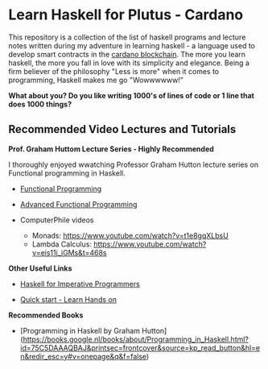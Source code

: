 # Learn Haskell for Plutus - Cardano

This repository is a collection of the list of haskell programs and lecture notes written during my adventure in learning haskell - a language used to develop smart contracts in the [cardano blockchain](https://docs.cardano.org/). The more you learn haskell, the more you fall in love with its simplicity and elegance. Being a firm believer of the philosophy "Less is more" when it comes to programming, 
Haskell makes me go "Wowwwwww!" 

**What about you? Do you like writing 1000's of lines of code or 1 line that does 1000 things?** 


## Recommended Video Lectures and Tutorials

**Prof. Graham Huttom Lecture Series - Highly Recommended**

I thoroughly enjoyed wwatching Professor Graham Hutton lecture series on Functional programming in Haskell. 

* [Functional Programming](https://www.youtube.com/playlist?list=PLF1Z-APd9zK7usPMx3LGMZEHrECUGodd3)

* [Advanced Functional Programming](https://www.youtube.com/playlist?list=PLF1Z-APd9zK5uFc8FKr_di9bfsYv8-lbc)

* ComputerPhile videos
    * Monads: https://www.youtube.com/watch?v=t1e8gqXLbsU
    * Lambda Calculus: https://www.youtube.com/watch?v=eis11j_iGMs&t=468s


**Other Useful Links**

* [Haskell for Imperative Programmers](https://www.youtube.com/watch?v=5b-YG558ft8&list=PLw2QsPIp2pxtkNQRvnOlV2xFkrQ8mPqAb)
 
* [Quick start - Learn Hands on](https://www.youtube.com/channel/UC3xdLFFsqG701QAyGJIPT1g/playlists)

 

**Recommended Books**

* [Programming in Haskell by Graham Hutton] (https://books.google.nl/books/about/Programming_in_Haskell.html?id=75C5DAAAQBAJ&printsec=frontcover&source=kp_read_button&hl=en&redir_esc=y#v=onepage&q&f=false)
